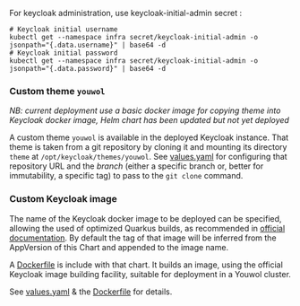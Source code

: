 For keycloak administration, use keycloak-initial-admin secret :
```shell
# Keycloak initial username
kubectl get --namespace infra secret/keycloak-initial-admin -o jsonpath="{.data.username}" | base64 -d
# Keycloak initial password
kubectl get --namespace infra secret/keycloak-initial-admin -o jsonpath="{.data.password}" | base64 -d
```

### Custom theme `youwol` 

_NB: current deployment use a basic docker image for copying theme into Keycloak docker image,
Helm chart has been updated but not yet deployed_

A custom theme `youwol` is available in the deployed Keycloak instance. That theme is taken from a git repository 
by cloning it and mounting its directory `theme` at `/opt/keycloak/themes/youwol`.
See [values.yaml](./values.yaml) for configuring that repository URL and the _branch_ 
(either a specific branch or, better for immutability, a specific tag) to pass to the `git clone` command.


### Custom Keycloak image

The name of the Keycloak docker image to be deployed can be specified, allowing the used of optimized Quarkus builds,
as recommended in [official documentation](https://www.keycloak.org/server/containers). By default the tag of that 
image will be inferred from the AppVersion of this Chart and appended to the image name.

A [Dockerfile](./Dockerfile) is include with that chart. It builds an image, using the official Keycloak image 
building facility, suitable for deployment in a Youwol cluster.

See [values.yaml](./values.yaml) & the [Dockerfile](./Dockerfile) for details.
